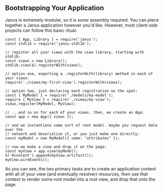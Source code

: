 Bootstrapping Your Application
------------------------------

Janus is extremely modular, so it is <em>some</em> assembly required. You can piece
together a Janus application however you'd like. However, most client-side projects
can follow this basic ritual:

~~~ noexec
const { App, Library } = require('janus');
const stdlib = require('janus-stdlib');

// register all your views with the view library, starting with stdlib:
const views = new Library();
stdlib.view($).registerWith(views);

// option one, exporting a .registerWith(library) method in each of your views:
require('./views/my-first-view').registerWith(views);

// option two, just declaring each registration on the spot:
const { MyModel } = require('./models/my-model');
require { MyView } = require('./views/my-view');
views.register(MyModel, MyView);

// ...and so on for each of your views. then, we create an App:
const app = new App({ views });

// and we instantiate some sort of root model. maybe you request data over the
// network and deserialize it, or you just make one directly:
const myModel = new MyModel({ some: "attributes" });

// now we make a view and drop it on the page:
const myView = app.view(myModel);
$('#content').append(myView.artifact());
myView.wireEvents();
~~~

As you can see, the two primary tasks are to create an application context with
all of your view (and eventually resolver) resources, then use that context to
render some root model into a root view, and drop that onto the page.

